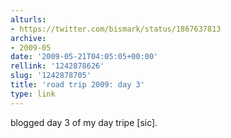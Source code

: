 ```yaml
---
alturls:
- https://twitter.com/bismark/status/1867637813
archive:
- 2009-05
date: '2009-05-21T04:05:05+00:00'
rellink: '1242878626'
slug: '1242878705'
title: 'road trip 2009: day 3'
type: link
---
```


blogged day 3 of my day tripe [sic].

